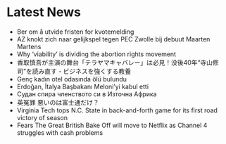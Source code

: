 # Latest News
-  Ber om å utvide fristen for kvotemelding
-  AZ knokt zich naar gelijkspel tegen PEC Zwolle bij debuut Maarten Martens
-  Why ‘viability’ is dividing the abortion rights movement
-  香取慎吾が主演の舞台「テラヤマキャバレー」は必見！没後40年“寺山修司”を読み直す - ビジネスを強くする教養
-  Genç kadın otel odasında ölü bulundu
-  Erdoğan, İtalya Başbakanı Meloni’yi kabul etti
-  Судан спира членството си в Източна Африка
-  英冤罪 悪いのは富士通だけ？
-  Virginia Tech tops N.C. State in back-and-forth game for its first road victory of season
-  Fears The Great British Bake Off will move to Netflix as Channel 4 struggles with cash problems
